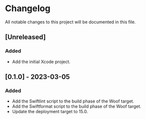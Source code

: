  # Changelog

All notable changes to this project will be documented in this file.

## [Unreleased]

### Added 
- Add the initial Xcode project.

## [0.1.0] - 2023-03-05

### Added 
- Add the Swiftlint script to the build phase of the Woof target.
- Add the Swiftformat script to the build phase of the Woof target.
- Update the deployment target to 15.0. 
